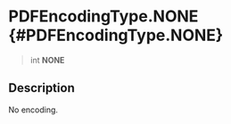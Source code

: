 PDFEncodingType.NONE {#PDFEncodingType.NONE}
====================

> int **NONE**

Description
-----------

No encoding.
